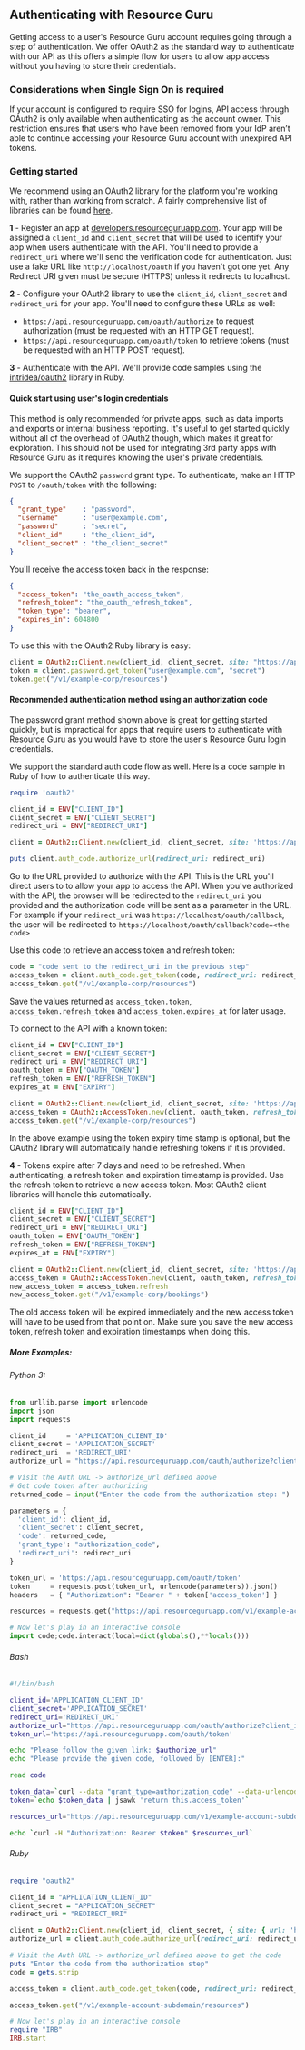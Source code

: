 ## Authenticating with Resource Guru

Getting access to a user's Resource Guru account requires going through a step of
authentication. We offer OAuth2 as the standard way to authenticate with our API
as this offers a simple flow for users to allow app access without you having to store
their credentials.

### Considerations when Single Sign On is required

If your account is configured to require SSO for logins, API access through OAuth2
is only available when authenticating as the account owner. This restriction ensures
that users who have been removed from your IdP aren’t able to continue accessing your
Resource Guru account with unexpired API tokens.

### Getting started

We recommend using an OAuth2 library for the platform you're working with, rather than
working from scratch. A fairly comprehensive list of libraries can be found [here](http://oauth.net/2/).

**1** - Register an app at [developers.resourceguruapp.com](https://developers.resourceguruapp.com).
Your app will be assigned a `client_id` and `client_secret` that will be used to identify your app
when users authenticate with the API. You'll need to provide a `redirect_uri` where we'll send the
verification code for authentication. Just use a fake URL like `http://localhost/oauth` if you haven't
got one yet. Any Redirect URI given must be secure (HTTPS) unless it redirects to localhost.

**2** - Configure your OAuth2 library to use the `client_id`, `client_secret` and `redirect_uri` for your app.
You'll need to configure these URLs as well:

- `https://api.resourceguruapp.com/oauth/authorize` to request authorization (must be requested with an HTTP GET request).
- `https://api.resourceguruapp.com/oauth/token` to retrieve tokens (must be requested with an HTTP POST request).


**3** - Authenticate with the API. We'll provide code samples using the [intridea/oauth2](https://github.com/intridea/oauth2) library in Ruby.

#### Quick start using user's login credentials

This method is only recommended for private apps, such as data imports and exports or internal business reporting.
It's useful to get started quickly without all of the overhead of OAuth2 though, which makes it great for exploration.
This should not be used for integrating 3rd party apps with Resource Guru as it requires knowing the user's private credentials.

We support the OAuth2 `password` grant type. To authenticate, make an HTTP `POST` to `/oauth/token` with the following:

``` json
{
  "grant_type"    : "password",
  "username"      : "user@example.com",
  "password"      : "secret",
  "client_id"     : "the_client_id",
  "client_secret" : "the_client_secret"
}
```

You'll receive the access token back in the response:

``` json
{
  "access_token": "the_oauth_access_token",
  "refresh_token": "the_oauth_refresh_token",
  "token_type": "bearer",
  "expires_in": 604800
}
```

To use this with the OAuth2 Ruby library is easy:
``` ruby
client = OAuth2::Client.new(client_id, client_secret, site: "https://api.resourceguruapp.com")
token = client.password.get_token("user@example.com", "secret")
token.get("/v1/example-corp/resources")
```

#### Recommended authentication method using an authorization code

The password grant method shown above is great for getting started quickly, but is impractical for apps that require
users to authenticate with Resource Guru as you would have to store the user's Resource Guru login credentials.

We support the standard auth code flow as well. Here is a code sample in Ruby of how to authenticate this way.

``` ruby
require 'oauth2'

client_id = ENV["CLIENT_ID"]
client_secret = ENV["CLIENT_SECRET"]
redirect_uri = ENV["REDIRECT_URI"]

client = OAuth2::Client.new(client_id, client_secret, site: 'https://api.resourceguruapp.com')

puts client.auth_code.authorize_url(redirect_uri: redirect_uri)
```

Go to the URL provided to authorize with the API. This is the URL you'll direct users to to allow
your app to access the API. When you've authorized with the API, the browser will be redirected to the
`redirect_uri` you provided and the authorization code will be sent as a parameter in the URL. For example
if your `redirect_uri` was `https://localhost/oauth/callback`, the user will be redirected to
`https://localhost/oauth/callback?code=<the code>`

Use this code to retrieve an access token and refresh token:

``` ruby
code = "code sent to the redirect_uri in the previous step"
access_token = client.auth_code.get_token(code, redirect_uri: redirect_uri)
access_token.get("/v1/example-corp/resources")
```

Save the values returned as `access_token.token`, `access_token.refresh_token` and `access_token.expires_at` for later usage.

To connect to the API with a known token:

``` ruby
client_id = ENV["CLIENT_ID"]
client_secret = ENV["CLIENT_SECRET"]
redirect_uri = ENV["REDIRECT_URI"]
oauth_token = ENV["OAUTH_TOKEN"]
refresh_token = ENV["REFRESH_TOKEN"]
expires_at = ENV["EXPIRY"]

client = OAuth2::Client.new(client_id, client_secret, site: 'https://api.resourceguruapp.com')
access_token = OAuth2::AccessToken.new(client, oauth_token, refresh_token: refresh_token, expires_at: expires_at)
access_token.get("/v1/example-corp/resources")
```

In the above example using the token expiry time stamp is optional, but the OAuth2 library will automatically handle
refreshing tokens if it is provided.

**4** - Tokens expire after 7 days and need to be refreshed. When authenticating, a refresh token and expiration
timestamp is provided. Use the refresh token to retrieve a new access token. Most OAuth2 client libraries will handle this automatically.

``` ruby
client_id = ENV["CLIENT_ID"]
client_secret = ENV["CLIENT_SECRET"]
redirect_uri = ENV["REDIRECT_URI"]
oauth_token = ENV["OAUTH_TOKEN"]
refresh_token = ENV["REFRESH_TOKEN"]
expires_at = ENV["EXPIRY"]

client = OAuth2::Client.new(client_id, client_secret, site: 'https://api.resourceguruapp.com')
access_token = OAuth2::AccessToken.new(client, oauth_token, refresh_token: refresh_token, expires_at: expires_at)
new_access_token = access_token.refresh
new_access_token.get("/v1/example-corp/bookings")
```

The old access token will be expired immediately and the new access token will have to be used from that point on. Make sure you
save the new access token, refresh token and expiration timestamps when doing this.

##### More Examples:

###### Python 3:

``` python
from urllib.parse import urlencode
import json
import requests

client_id     = 'APPLICATION_CLIENT_ID'
client_secret = 'APPLICATION_SECRET'
redirect_uri  = 'REDIRECT_URI'
authorize_url = "https://api.resourceguruapp.com/oauth/authorize?client_id=%(client_id)s&redirect_uri=%(redirect_uri)s&response_type=code" % locals()

# Visit the Auth URL -> authorize_url defined above
# Get code token after authorizing
returned_code = input("Enter the code from the authorization step: ")

parameters = {
  'client_id': client_id,
  'client_secret': client_secret,
  'code': returned_code,
  'grant_type': "authorization_code",
  'redirect_uri': redirect_uri
}

token_url = 'https://api.resourceguruapp.com/oauth/token'
token     = requests.post(token_url, urlencode(parameters)).json()
headers   = { "Authorization": "Bearer " + token['access_token'] }

resources = requests.get("https://api.resourceguruapp.com/v1/example-account-subdomain/resources", headers=headers).json()

# Now let's play in an interactive console
import code;code.interact(local=dict(globals(),**locals()))
```

###### Bash

``` bash
#!/bin/bash

client_id='APPLICATION_CLIENT_ID'
client_secret='APPLICATION_SECRET'
redirect_uri='REDIRECT_URI'
authorize_url="https://api.resourceguruapp.com/oauth/authorize?client_id=$client_id&redirect_uri=$redirect_uri&response_type=code"
token_url='https://api.resourceguruapp.com/oauth/token'

echo "Please follow the given link: $authorize_url"
echo "Please provide the given code, followed by [ENTER]:"

read code

token_data=`curl --data "grant_type=authorization_code" --data-urlencode "client_id=$client_id" --data-urlencode "client_secret=$client_secret" --data-urlencode "code=$code" --data-urlencode "redirect_uri=$redirect_uri" $token_url`
token=`echo $token_data | jsawk 'return this.access_token'`

resources_url="https://api.resourceguruapp.com/v1/example-account-subdomain/resources"

echo `curl -H "Authorization: Bearer $token" $resources_url`
```

###### Ruby

``` ruby
require "oauth2"

client_id = "APPLICATION_CLIENT_ID"
client_secret = "APPLICATION_SECRET"
redirect_uri = "REDIRECT_URI"

client = OAuth2::Client.new(client_id, client_secret, { site: { url: 'https://api.resourceguruapp.com'}})
authorize_url = client.auth_code.authorize_url(redirect_uri: redirect_uri)

# Visit the Auth URL -> authorize_url defined above to get the code
puts "Enter the code from the authorization step"
code = gets.strip

access_token = client.auth_code.get_token(code, redirect_uri: redirect_uri)

access_token.get("/v1/example-account-subdomain/resources")

# Now let's play in an interactive console
require "IRB"
IRB.start
```

